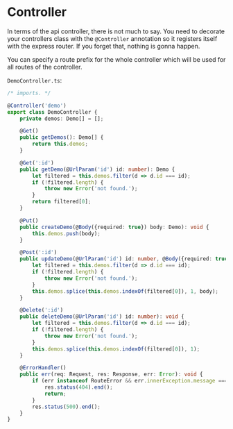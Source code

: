 # Controller

In terms of the api controller, there is not much to say. You need to decorate your
controllers class with the `@Controller` annotation so it registers itself with
the express router. If you forget that, nothing is gonna happen.

You can specify a route prefix for the whole controller which will be used for all
routes of the controller.

`DemoController.ts`:

```typescript
/* imports. */

@Controller('demo')
export class DemoController {
    private demos: Demo[] = [];

    @Get()
    public getDemos(): Demo[] {
        return this.demos;
    }

    @Get(':id')
    public getDemo(@UrlParam('id') id: number): Demo {
        let filtered = this.demos.filter(d => d.id === id);
        if (!filtered.length) {
            throw new Error('not found.');
        }
        return filtered[0];
    }

    @Put()
    public createDemo(@Body({required: true}) body: Demo): void {
        this.demos.push(body);
    }

    @Post(':id')
    public updateDemo(@UrlParam('id') id: number, @Body({required: true}) body: Demo): void {
        let filtered = this.demos.filter(d => d.id === id);
        if (!filtered.length) {
            throw new Error('not found.');
        }
        this.demos.splice(this.demos.indexOf(filtered[0]), 1, body);
    }

    @Delete(':id')
    public deleteDemo(@UrlParam('id') id: number): void {
        let filtered = this.demos.filter(d => d.id === id);
        if (!filtered.length) {
            throw new Error('not found.');
        }
        this.demos.splice(this.demos.indexOf(filtered[0]), 1);
    }

    @ErrorHandler()
    public err(req: Request, res: Response, err: Error): void {
        if (err instanceof RouteError && err.innerException.message === 'not found.') {
            res.status(404).end();
            return;
        }
        res.status(500).end();
    }
}
```